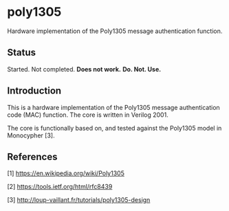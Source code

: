# poly1305
Hardware implementation of the Poly1305 message authentication function.


## Status
Started. Not completed. **Does not work.**  **Do. Not. Use.**


## Introduction
This is a hardware implementation of the Poly1305 message authentication
code (MAC) function. The core is written in Verilog 2001.

The core is functionally based on, and tested against the Poly1305 model in Monocypher [3].


## References
[1] https://en.wikipedia.org/wiki/Poly1305

[2] https://tools.ietf.org/html/rfc8439

[3] http://loup-vaillant.fr/tutorials/poly1305-design
